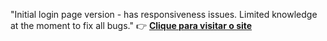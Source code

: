 "Initial login page version - has responsiveness issues. Limited knowledge at the moment to fix all bugs."
👉 [**Clique para visitar o site**](https://jose33-afk.github.io/login-page-v1/)
